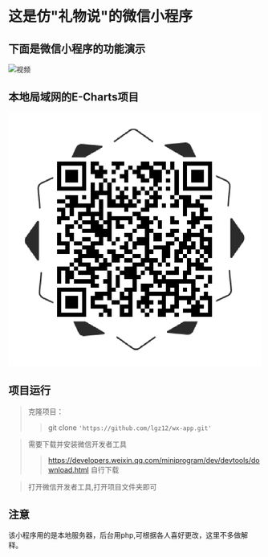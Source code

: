 # 这是仿"礼物说"的微信小程序

## 下面是微信小程序的功能演示

![视频](./wx-app.gif)


## 本地局域网的E-Charts项目

![视频](./echarts.png)
  

## 项目运行
>克隆项目：
>>git clone `'https://github.com/lgz12/wx-app.git'`

>需要下载并安装微信开发者工具
>>https://developers.weixin.qq.com/miniprogram/dev/devtools/download.html
>>自行下载

>打开微信开发者工具,打开项目文件夹即可

## 注意
该小程序用的是本地服务器，后台用php,可根据各人喜好更改，这里不多做解释。
